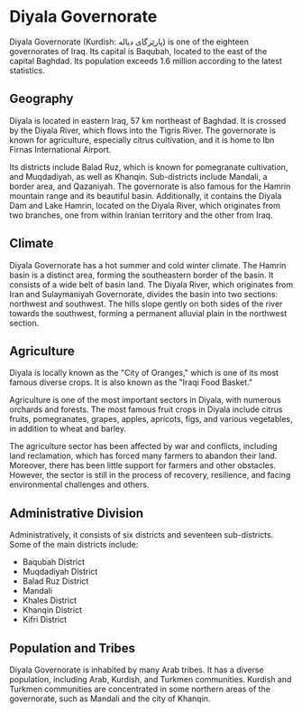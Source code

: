 # Diyala Governorate

Diyala Governorate (Kurdish: پارێزگای دیالە) is one of the eighteen governorates of Iraq. Its capital is Baqubah, located to the east of the capital Baghdad. Its population exceeds 1.6 million according to the latest statistics.

## Geography

Diyala is located in eastern Iraq, 57 km northeast of Baghdad. It is crossed by the Diyala River, which flows into the Tigris River. The governorate is known for agriculture, especially citrus cultivation, and it is home to Ibn Firnas International Airport.

Its districts include Balad Ruz, which is known for pomegranate cultivation, and Muqdadiyah, as well as Khanqin. Sub-districts include Mandali, a border area, and Qazaniyah. The governorate is also famous for the Hamrin mountain range and its beautiful basin. Additionally, it contains the Diyala Dam and Lake Hamrin, located on the Diyala River, which originates from two branches, one from within Iranian territory and the other from Iraq.

## Climate

Diyala Governorate has a hot summer and cold winter climate. The Hamrin basin is a distinct area, forming the southeastern border of the basin. It consists of a wide belt of basin land. The Diyala River, which originates from Iran and Sulaymaniyah Governorate, divides the basin into two sections: northwest and southwest. The hills slope gently on both sides of the river towards the southwest, forming a permanent alluvial plain in the northwest section.

## Agriculture

Diyala is locally known as the "City of Oranges," which is one of its most famous diverse crops. It is also known as the "Iraqi Food Basket."

Agriculture is one of the most important sectors in Diyala, with numerous orchards and forests. The most famous fruit crops in Diyala include citrus fruits, pomegranates, grapes, apples, apricots, figs, and various vegetables, in addition to wheat and barley.

The agriculture sector has been affected by war and conflicts, including land reclamation, which has forced many farmers to abandon their land. Moreover, there has been little support for farmers and other obstacles. However, the sector is still in the process of recovery, resilience, and facing environmental challenges and others.

## Administrative Division

Administratively, it consists of six districts and seventeen sub-districts. Some of the main districts include:

- Baqubah District
- Muqdadiyah District
- Balad Ruz District
- Mandali
- Khales District
- Khanqin District
- Kifri District

## Population and Tribes

Diyala Governorate is inhabited by many Arab tribes. It has a diverse population, including Arab, Kurdish, and Turkmen communities. Kurdish and Turkmen communities are concentrated in some northern areas of the governorate, such as Mandali and the city of Khanqin.
